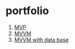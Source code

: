 # portfolio
1. [MVP](https://github.com/koen08/ImageFindMVP)  
2. [MVVM](https://github.com/koen08/ImageFindMVVM)  
3. [MVVM with data base](https://github.com/koen08/ImageFind)
